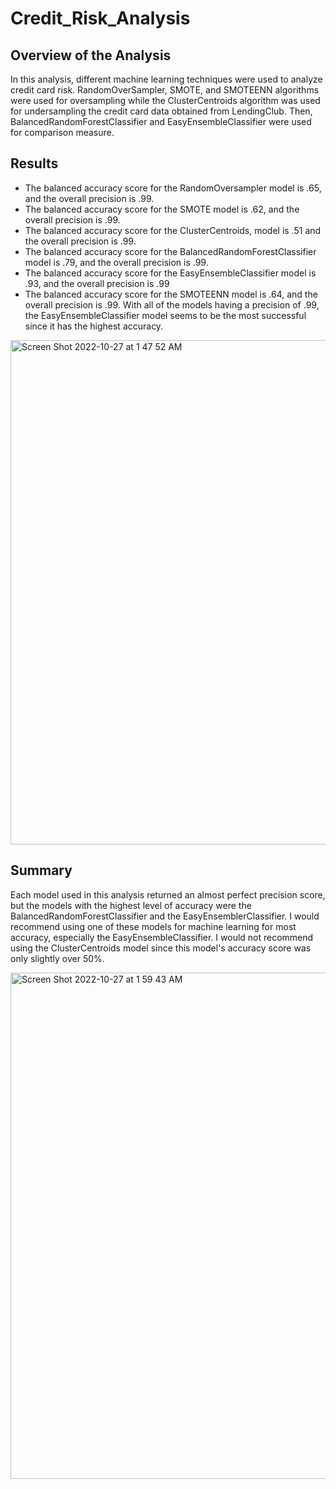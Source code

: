 # Credit_Risk_Analysis

## Overview of the Analysis
In this analysis, different machine learning techniques were used to analyze credit card risk. RandomOverSampler, SMOTE, and SMOTEENN algorithms were used for oversampling while the ClusterCentroids algorithm was used for undersampling the credit card data obtained from LendingClub. Then, BalancedRandomForestClassifier and EasyEnsembleClassifier were used for comparison measure.

## Results
- The balanced accuracy score for the RandomOversampler model is .65, and the overall precision is .99.
- The balanced accuracy score for the SMOTE model is .62, and the overall precision is .99.
- The balanced accuracy score for the ClusterCentroids, model is .51 and the overall precision is .99.
- The balanced accuracy score for the BalancedRandomForestClassifier model is .79, and the overall precision is .99.
- The balanced accuracy score for the EasyEnsembleClassifier model is .93, and the overall precision is .99
- The balanced accuracy score for the SMOTEENN model is .64, and the overall precision is .99. 
With all of the models having a precision of .99, the EasyEnsembleClassifier model seems to be the most successful since it has the highest accuracy.

<img width="807" alt="Screen Shot 2022-10-27 at 1 47 52 AM" src="https://user-images.githubusercontent.com/107032720/198212386-7a4464b0-c2c5-48ef-bd81-8d767245f15c.png">


## Summary
Each model used in this analysis returned an almost perfect precision score, but the models with the highest level of accuracy were the BalancedRandomForestClassifier and the EasyEnsemblerClassifier. I would recommend using one of these models for machine learning for most accuracy, especially the EasyEnsembleClassifier. I would not recommend using the ClusterCentroids model since this model's accuracy score was only slightly over 50%.

<img width="810" alt="Screen Shot 2022-10-27 at 1 59 43 AM" src="https://user-images.githubusercontent.com/107032720/198213430-f49f0288-80e5-4e27-b74a-bb0e03cffa8f.png">
